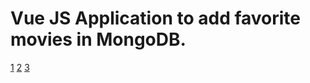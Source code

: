 # Vue JS Application to add favorite movies in MongoDB.




[1](https://i.imgur.com/WY76iuY.png)
[2](https://i.imgur.com/qdBQ6GF.png)
[3](https://i.imgur.com/4KmBXUT.png)
